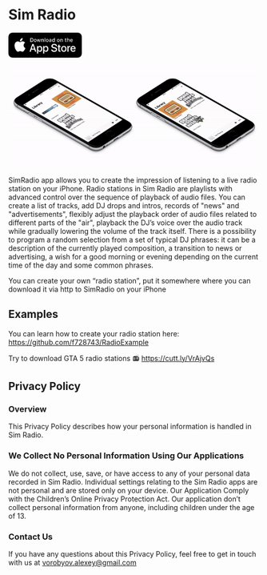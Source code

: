 # Sim Radio

<a href="https://apps.apple.com/ru/app/polycuberis/id1510007455" target="_blank"><img src="assets/img/Appstore.png" 
alt="App Store: Polycuberis" width="147" height="50" /></a>

![gta_radio_gui](assets/img/Screenshot.gif)

SimRadio app allows you to create the impression of listening to a live radio station on your iPhone.
Radio stations in Sim Radio are playlists with advanced control over the sequence of playback of audio files.
You can create a list of tracks, add DJ drops and intros, records of "news" and "advertisements", flexibly adjust the playback order of audio files related to different parts of the "air", playback the DJ’s voice over the audio track while gradually lowering the volume of the track itself. There is a possibility to program a random selection from a set of typical DJ phrases: it can be a description of the currently played composition, a transition to news or advertising, a wish for a good morning or evening depending on the current time of the day and some common phrases.

You can create your own “radio station”, put it somewhere where you can download it via http to SimRadio on your iPhone

## Examples

You can learn how to create your radio station here: <https://github.com/f728743/RadioExample>

Try to download GTA 5 radio stations 📻 <https://cutt.ly/VrAjvQs>

## Privacy Policy

### Overview

This Privacy Policy describes how your personal information is handled in Sim Radio.

### We Collect No Personal Information Using Our Applications

We do not collect, use, save, or have access to any of your personal data recorded in Sim Radio.
Individual settings relating to the Sim Radio apps are not personal and are stored only on your device.
Our Application Comply with the Children’s Online Privacy Protection Act.
Our application don’t collect personal information from anyone, including children under the age of 13.

### Contact Us

If you have any questions about this Privacy Policy, feel free to get in touch with us at vorobyov.alexey@gmail.com
